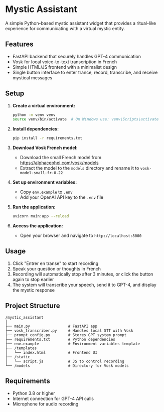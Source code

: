 # Mystic Assistant

A simple Python-based mystic assistant widget that provides a ritual-like experience for communicating with a virtual mystic entity.

## Features

- FastAPI backend that securely handles GPT-4 communication
- Vosk for local voice-to-text transcription in French
- Simple HTML/JS frontend with a minimalist design
- Single button interface to enter trance, record, transcribe, and receive mystical messages

## Setup

1. **Create a virtual environment:**
   ```bash
   python -m venv venv
   source venv/bin/activate  # On Windows use: venv\Scripts\activate
   ```

2. **Install dependencies:**
   ```bash
   pip install -r requirements.txt
   ```

3. **Download Vosk French model:**
   - Download the small French model from https://alphacephei.com/vosk/models
   - Extract the model to the `models` directory and rename it to `vosk-model-small-fr-0.22`

4. **Set up environment variables:**
   - Copy `env.example` to `.env`
   - Add your OpenAI API key to the `.env` file

5. **Run the application:**
   ```bash
   uvicorn main:app --reload
   ```

6. **Access the application:**
   - Open your browser and navigate to `http://localhost:8000`

## Usage

1. Click "Entrer en transe" to start recording
2. Speak your question or thoughts in French
3. Recording will automatically stop after 3 minutes, or click the button again to stop earlier
4. The system will transcribe your speech, send it to GPT-4, and display the mystic response

## Project Structure

```
/mystic_assistant
│
├── main.py                 # FastAPI app
├── vosk_transcriber.py     # Handles local STT with Vosk
├── prompt_config.py        # Stores GPT system prompt
├── requirements.txt        # Python dependencies
├── env.example             # Environment variables template
├── /templates
│   └── index.html          # Frontend UI
├── /static
│   └── script.js           # JS to control recording
└── /models                 # Directory for Vosk models
```

## Requirements

- Python 3.8 or higher
- Internet connection for GPT-4 API calls
- Microphone for audio recording 